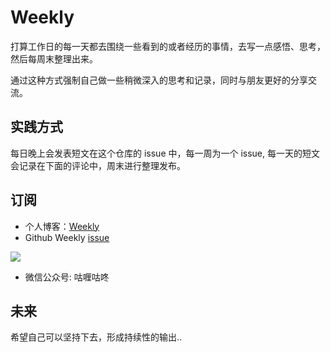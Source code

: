 # Weekly 
打算工作日的每一天都去围绕一些看到的或者经历的事情，去写一点感悟、思考，然后每周末整理出来。

通过这种方式强制自己做一些稍微深入的思考和记录，同时与朋友更好的分享交流。

## 实践方式
每日晚上会发表短文在这个仓库的 issue 中，每一周为一个 issue, 每一天的短文会记录在下面的评论中，周末进行整理发布。

## 订阅
* 个人博客：[Weekly](https://gudong.name/weekly)
* Github Weekly [issue](https://github.com/maoruibin/Weekly/issues)

![](https://ws1.sinaimg.cn/large/006tKfTcly1g0hrerypwej3076076q30.jpg)
* 微信公众号: 咕喱咕咚

## 未来
希望自己可以坚持下去，形成持续性的输出.. 
